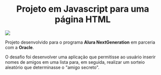 <h1 align="center"> Projeto em Javascript para uma página HTML </h1>
<p align="left">
<img loading="lazy" src="http://img.shields.io/static/v1?label=Status&message=Em%20desenvolvimento&color=GREEN&style=for-the-badge"/>
</p>
<p>
  Projeto desenvolvido para o programa <b> Alura NextGeneration</b> em parceria com a <b>Oracle</b>. 
</p>
<p>
  
  O desafio foi desenvolver uma aplicação que permitisse ao usuário inserir nomes de amigos em uma lista para, em seguida, realizar um sorteio aleatório que determinasse o "amigo secreto".
</p>


